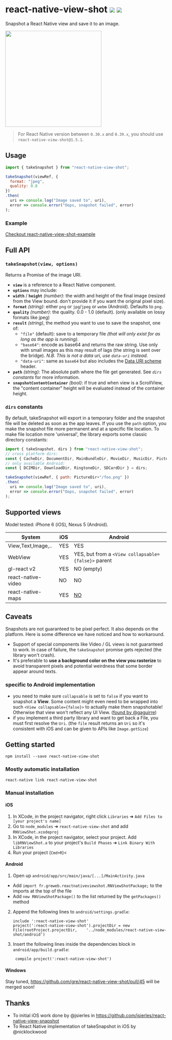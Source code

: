 
# react-native-view-shot ![](https://img.shields.io/npm/v/react-native-view-shot.svg) ![](https://img.shields.io/badge/react--native-%2040+-05F561.svg)

Snapshot a React Native view and save it to an image.

<img src="https://github.com/gre/react-native-view-shot-example/raw/master/docs/recursive.gif" width=300 />

> For React Native version between `0.30.x` and `0.39.x`, you should use `react-native-view-shot@1.5.1`.

## Usage

```js
import { takeSnapshot } from "react-native-view-shot";

takeSnapshot(viewRef, {
  format: "jpeg",
  quality: 0.8
})
.then(
  uri => console.log("Image saved to", uri),
  error => console.error("Oops, snapshot failed", error)
);
```

### Example

[Checkout react-native-view-shot-example](https://github.com/gre/react-native-view-shot-example)

## Full API

### `takeSnapshot(view, options)`

Returns a Promise of the image URI.

- **`view`** is a reference to a React Native component.
- **`options`** may include:
 - **`width`** / **`height`** *(number)*: the width and height of the final image (resized from the View bound. don't provide it if you want the original pixel size).
 - **`format`** *(string)*: either `png` or `jpg`/`jpeg` or `webm` (Android). Defaults to `png`.
 - **`quality`** *(number)*: the quality. 0.0 - 1.0 (default). (only available on lossy formats like jpeg)
 - **`result`** *(string)*, the method you want to use to save the snapshot, one of:
    - `"file"` (default): save to a temporary file *(that will only exist for as long as the app is running)*.
    - `"base64"`: encode as base64 and returns the raw string. Use only with small images as this may result of lags (the string is sent over the bridge). *N.B. This is not a data uri, use `data-uri` instead*.
    - `"data-uri"`: same as `base64` but also includes the [Data URI scheme](https://en.wikipedia.org/wiki/Data_URI_scheme) header.
 - **`path`** *(string)*: The absolute path where the file get generated. See *`dirs` constants* for more information.
 - **`snapshotContentContainer`** *(bool)*: if true and when view is a ScrollView, the "content container" height will be evaluated instead of the container height.

### `dirs` constants

By default, takeSnapshot will export in a temporary folder and the snapshot file will be deleted as soon as the app leaves. If you use the `path` option, you make the snapshot file more permanent and at a specific file location. To make file location more 'universal', the library exports some classic directory constants:

```js
import { takeSnapshot, dirs } from "react-native-view-shot";
// cross platform dirs:
const { CacheDir, DocumentDir, MainBundleDir, MovieDir, MusicDir, PictureDir } = dirs;
// only available Android:
const { DCIMDir, DownloadDir, RingtoneDir, SDCardDir } = dirs;

takeSnapshot(viewRef, { path: PictureDir+"/foo.png" })
.then(
  uri => console.log("Image saved to", uri),
  error => console.error("Oops, snapshot failed", error)
);
```

## Supported views

Model tested: iPhone 6 (iOS), Nexus 5 (Android).

| System             | iOS                | Android           |
|--------------------|--------------------|-------------------|
| View,Text,Image,.. | YES                | YES               |
| WebView            | YES                | YES, but from a `<View collapsable={false}>` parent |
| gl-react v2        | YES                | NO (empty)        |
| react-native-video | NO                 | NO                |
| react-native-maps  | YES                | [NO](https://github.com/gre/react-native-view-shot/issues/36) |


## Caveats

Snapshots are not guaranteed to be pixel perfect. It also depends on the platform. Here is some difference we have noticed and how to workaround.

- Support of special components like Video / GL views is not guaranteed to work. In case of failure, the `takeSnapshot` promise gets rejected (the library won't crash).
- It's preferable to **use a background color on the view you rasterize** to avoid transparent pixels and potential weirdness that some border appear around texts.

### specific to Android implementation

- you need to make sure `collapsable` is set to `false` if you want to snapshot a **View**. Some content might even need to be wrapped into such `<View collapsable={false}>` to actually make them snapshotable! Otherwise that view won't reflect any UI View. ([found by @gaguirre](https://github.com/gre/react-native-view-shot/issues/7#issuecomment-245302844))
-  if you implement a third party library and want to get back a File, you must first resolve the `Uri`. (the `file` result returns an `Uri` so it's consistent with iOS and can be given to APIs like `Image.getSize`)

## Getting started

```
npm install --save react-native-view-shot
```

### Mostly automatic installation

```
react-native link react-native-view-shot
```

### Manual installation

#### iOS

1. In XCode, in the project navigator, right click `Libraries` ➜ `Add Files to [your project's name]`
2. Go to `node_modules` ➜ `react-native-view-shot` and add `RNViewShot.xcodeproj`
3. In XCode, in the project navigator, select your project. Add `libRNViewShot.a` to your project's `Build Phases` ➜ `Link Binary With Libraries`
4. Run your project (`Cmd+R`)<

#### Android

1. Open up `android/app/src/main/java/[...]/MainActivity.java`
 - Add `import fr.greweb.reactnativeviewshot.RNViewShotPackage;` to the imports at the top of the file
 - Add `new RNViewShotPackage()` to the list returned by the `getPackages()` method
2. Append the following lines to `android/settings.gradle`:
 	```
 	include ':react-native-view-shot'
 	project(':react-native-view-shot').projectDir = new File(rootProject.projectDir, 	'../node_modules/react-native-view-shot/android')
 	```
3. Insert the following lines inside the dependencies block in `android/app/build.gradle`:
 	```
     compile project(':react-native-view-shot')
 	```

#### Windows

Stay tuned, https://github.com/gre/react-native-view-shot/pull/45 will be merged soon!

## Thanks

- To initial iOS work done by @jsierles in https://github.com/jsierles/react-native-view-snapshot
- To React Native implementation of takeSnapshot in iOS by @nicklockwood
